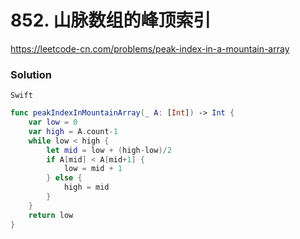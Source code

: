 # 852. 山脉数组的峰顶索引

<https://leetcode-cn.com/problems/peak-index-in-a-mountain-array>

### Solution

`Swift`

```swift
func peakIndexInMountainArray(_ A: [Int]) -> Int {
    var low = 0
    var high = A.count-1
    while low < high {
        let mid = low + (high-low)/2
        if A[mid] < A[mid+1] {
            low = mid + 1
        } else {
            high = mid
        }
    }
    return low
}
```